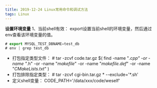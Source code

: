 ```yaml
---
title: 2019-12-24 Linux常用命令和调试方法
tags: Linux    
---
```



**设置环境变量**
1、当前shell有效：
export设置当前shell的环境变量，然后通过env查看该环境变量的值。
``` javascript
# export MYSQL_TEST_DBNAME=test_db
# env | grep test_db
```       
+ 打包指定类型文件： # tar -zcvf code.tar.gz $( find -name "*.cpp" -or -name "*.h" -or -name "*makefile*" -or -name "*makefile.def*"  -or -name "*CMakeLists.txt*" )            
+ 打包排除指定类型： # tar -zcvf cgi-bin.tar.gz * --exclude='*.sh'       
+ 定义shell变量： CODE_PATH='/data/xxx/code/weself'           


